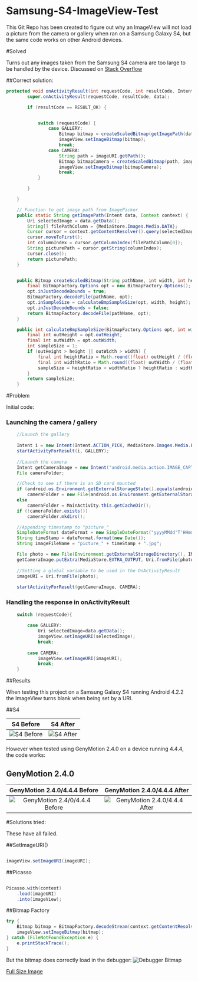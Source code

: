 # Samsung-S4-ImageView-Test
This Git Repo has been created to figure out why an ImageView will not load a picture from the camera or gallery when ran on a Samsung Galaxy S4, but the same code works on other Android devices.

#Solved

Turns out any images taken from the Samsung S4 camera are too large to be handled by the device. Discussed on [Stack Overflow](http://stackoverflow.com/questions/29932060/imageview-will-not-load-via-setimageuri-when-ran-on-samsung-galaxy-s4-only/)

##Correct solution: 

```Java
protected void onActivityResult(int requestCode, int resultCode, Intent data) {
        super.onActivityResult(requestCode, resultCode, data);

        if (resultCode == RESULT_OK) {


            switch (requestCode) {
                case GALLERY:
                    Bitmap bitmap = createScaledBitmap(getImagePath(data, getApplicationContext()), imageView.getWidth(), imageView.getHeight());
                    imageView.setImageBitmap(bitmap);
                    break;
                case CAMERA:
                    String path = imageURI.getPath();
                    Bitmap bitmapCamera = createScaledBitmap(path, imageView.getWidth(), imageView.getHeight());
                    imageView.setImageBitmap(bitmapCamera);
                    break;
            }

        }

    }

    // Function to get image path from ImagePicker
    public static String getImagePath(Intent data, Context context) {
        Uri selectedImage = data.getData();
        String[] filePathColumn = {MediaStore.Images.Media.DATA};
        Cursor cursor = context.getContentResolver().query(selectedImage, filePathColumn, null, null, null);
        cursor.moveToFirst();
        int columnIndex = cursor.getColumnIndex(filePathColumn[0]);
        String picturePath = cursor.getString(columnIndex);
        cursor.close();
        return picturePath;
    }


    public Bitmap createScaledBitmap(String pathName, int width, int height) {
        final BitmapFactory.Options opt = new BitmapFactory.Options();
        opt.inJustDecodeBounds = true;
        BitmapFactory.decodeFile(pathName, opt);
        opt.inSampleSize = calculateBmpSampleSize(opt, width, height);
        opt.inJustDecodeBounds = false;
        return BitmapFactory.decodeFile(pathName, opt);
    }

    public int calculateBmpSampleSize(BitmapFactory.Options opt, int width, int height) {
        final int outHeight = opt.outHeight;
        final int outWidth = opt.outWidth;
        int sampleSize = 1;
        if (outHeight > height || outWidth > width) {
            final int heightRatio = Math.round((float) outHeight / (float) height);
            final int widthRatio = Math.round((float) outWidth / (float) width);
            sampleSize = heightRatio < widthRatio ? heightRatio : widthRatio;
        }
        return sampleSize;
    }
```

#Problem

Initial code:

### Launching the camera / gallery
```Java
    //Launch the gallery
    
    Intent i = new Intent(Intent.ACTION_PICK, MediaStore.Images.Media.EXTERNAL_CONTENT_URI);
    startActivityForResult(i, GALLERY);
    
    //Launch the camera
    Intent getCameraImage = new Intent("android.media.action.IMAGE_CAPTURE");
    File cameraFolder;

    //Check to see if there is an SD card mounted
    if (android.os.Environment.getExternalStorageState().equals(android.os.Environment.MEDIA_MOUNTED))
        cameraFolder = new File(android.os.Environment.getExternalStorageDirectory(),IMAGEFOLDER);
    else
        cameraFolder = MainActivity.this.getCacheDir();
    if (!cameraFolder.exists())
        cameraFolder.mkdirs();

    //Appending timestamp to "picture_"
    SimpleDateFormat dateFormat = new SimpleDateFormat("yyyyMMdd'T'HHmmss");
    String timeStamp = dateFormat.format(new Date());
    String imageFileName = "picture_" + timeStamp + ".jpg";

    File photo = new File(Environment.getExternalStorageDirectory(), IMAGEFOLDER + imageFileName);
    getCameraImage.putExtra(MediaStore.EXTRA_OUTPUT, Uri.fromFile(photo));
    
    //Setting a global variable to be used in the OnActivityResult
    imageURI = Uri.fromFile(photo);
   
    startActivityForResult(getCameraImage, CAMERA);
```    
### Handling the response in onActivityResult
```Java
    switch (requestCode){
    
        case GALLERY: 
            Uri selectedImage=data.getData(); 
            imageView.setImageURI(selectedImage); 
            break; 
    
        case CAMERA: 
            imageView.setImageURI(imageURI); 
            break;
    }
```
##Results

When testing this project on a Samsung Galaxy S4 running Android 4.2.2 the ImageView turns blank when being set by a URI.

##S4

S4 Before                  |  S4 After
:-------------------------:|:-------------------------:
![S4 Before](http://i.imgur.com/oNWVpJY.png "S4 Before")  |  ![S4 After](http://i.imgur.com/HiiU2j1.png "S4 After")

However when tested using GenyMotion 2.4.0 on a device running 4.4.4, the code works:

## GenyMotion 2.4.0

GenyMotion 2.4.0/4.4.4 Before                  |  GenyMotion 2.4.0/4.4.4 After
:-------------------------:|:-------------------------:
![GenyMotion 2.4/0/4.4.4 Before](http://i.imgur.com/EJJQlqG.png "S4 Before")  |  ![GenyMotion 2.4.0/4.4.4 After](http://i.imgur.com/KDUUjgl.png "S4 After")

#Solutions tried:

These have all failed.

##SetImageURI()

```Java

imageView.setImageURI(imageURI);
```

##Picasso

```Java

Picasso.with(context)
    .load(imageURI)
    .into(imageView);

```

##Bitmap Factory

```Java
try {
    Bitmap bitmap = BitmapFactory.decodeStream(context.getContentResolver().openInputStream(imageURI));
    imageView.setImageBitmap(bitmap);
} catch (FileNotFoundException e) {
    e.printStackTrace();
}
```
But the bitmap does correctly load in the debugger:
![Debugger Bitmap](http://i.imgur.com/TSXBkcj.png "Bitmap loads in the debugger") 

[Full Size Image](http://i.imgur.com/Ls8Q0qh.jpg "Bitmap loads in the debugger")



